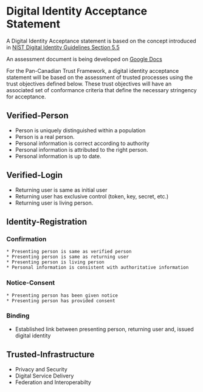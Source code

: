 # Digital Identity Acceptance Statement

A Digital Identity Acceptance statement is based on the concept introduced in [NIST Digital Identity Guidelines Section 5.5](https://pages.nist.gov/800-63-3/sp800-63-3.html#daps)

An assessment document is being developed on [Google Docs](https://docs.google.com/document/d/1tYWZN9_Z1TacDSojZSSLt8r6JoWvqw5bKNTR85FhIJA/edit?usp=sharing)

For the Pan-Canadian Trust Framework, a digital identity acceptance statement will be based on the assessment of trusted processes using the trust objectives defined below. These trust objectives will have an associated set of conformance criteria that define the necessary stringency for acceptance.

## Verified-Person

  * Person is uniquely distinguished within a population
  * Person is a real person.
  * Personal information is correct according to authority
  * Personal information is attributed to the right person.
  * Personal information is up to date.

## Verified-Login

  * Returning user is same as initial user
  * Returning user has exclusive control (token, key, secret, etc.)
  * Returning user is living person.

## Identity-Registration

### Confirmation

    * Presenting person is same as verified person
    * Presenting person is same as returning user
    * Presenting person is living person
    * Personal information is consistent with authoritative information

### Notice-Consent

    * Presenting person has been given notice
    * Presenting person has provided consent

### Binding

   * Established link between presenting person, returning user and, issued digital identity

## Trusted-Infrastructure

 * Privacy and Security
 * Digital Service Delivery
 * Federation and Interoperabilty
